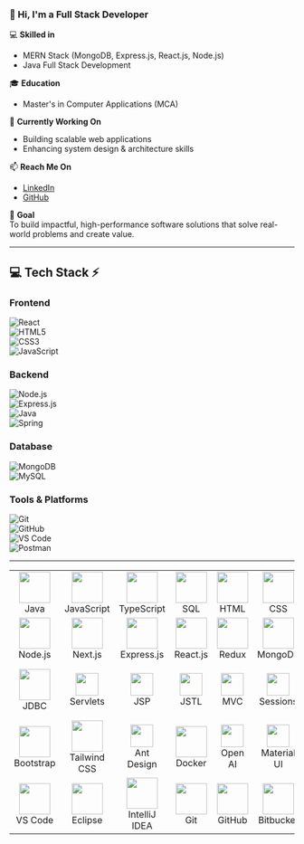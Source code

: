 ### 👋 Hi, I'm a Full Stack Developer  

💻 **Skilled in**  
- MERN Stack (MongoDB, Express.js, React.js, Node.js)  
- Java Full Stack Development  

🎓 **Education**  
- Master's in Computer Applications (MCA)  

🌱 **Currently Working On**  
- Building scalable web applications  
- Enhancing system design & architecture skills  

📫 **Reach Me On**  
- [LinkedIn](#)  
- [GitHub](#)  

🚀 **Goal**  
To build impactful, high-performance software solutions that solve real-world problems and create value.  

---

## 💻 Tech Stack ⚡  

### Frontend  
![React](https://img.shields.io/badge/React-20232A?style=for-the-badge&logo=react&logoColor=61DAFB)  
![HTML5](https://img.shields.io/badge/HTML5-E34F26?style=for-the-badge&logo=html5&logoColor=white)  
![CSS3](https://img.shields.io/badge/CSS3-1572B6?style=for-the-badge&logo=css3&logoColor=white)  
![JavaScript](https://img.shields.io/badge/JavaScript-323330?style=for-the-badge&logo=javascript&logoColor=F7DF1E)  

### Backend  
![Node.js](https://img.shields.io/badge/Node.js-339933?style=for-the-badge&logo=node.js&logoColor=white)  
![Express.js](https://img.shields.io/badge/Express.js-000000?style=for-the-badge&logo=express&logoColor=white)  
![Java](https://img.shields.io/badge/Java-ED8B00?style=for-the-badge&logo=java&logoColor=white)  
![Spring](https://img.shields.io/badge/Spring-6DB33F?style=for-the-badge&logo=spring&logoColor=white)  

### Database  
![MongoDB](https://img.shields.io/badge/MongoDB-4EA94B?style=for-the-badge&logo=mongodb&logoColor=white)  
![MySQL](https://img.shields.io/badge/MySQL-005C84?style=for-the-badge&logo=mysql&logoColor=white)  

### Tools & Platforms  
![Git](https://img.shields.io/badge/Git-F05032?style=for-the-badge&logo=git&logoColor=white)  
![GitHub](https://img.shields.io/badge/GitHub-181717?style=for-the-badge&logo=github&logoColor=white)  
![VS Code](https://img.shields.io/badge/VS%20Code-0078D4?style=for-the-badge&logo=visual-studio-code&logoColor=white)  
![Postman](https://img.shields.io/badge/Postman-FF6C37?style=for-the-badge&logo=postman&logoColor=white)  

---
  

<table align="center">
  <tr>
  <td align="center" width="90"><img src="https://skillicons.dev/icons?i=java" width="55" height="55" /><br>Java</td>
  <td align="center" width="90"><img src="https://skillicons.dev/icons?i=js" width="55" height="55" /><br>JavaScript</td>
  <td align="center" width="90"><img src="https://skillicons.dev/icons?i=ts" width="55" height="55" /><br>TypeScript</td>
  <td align="center" width="90"><img src="https://skillicons.dev/icons?i=mysql" width="55" height="55" /><br>SQL</td>
  <td align="center" width="90"><img src="https://skillicons.dev/icons?i=html" width="55" height="55" /><br>HTML</td>
  <td align="center" width="90"><img src="https://skillicons.dev/icons?i=css" width="55" height="55" /><br>CSS</td>
  <td align="center" width="90"><img src="https://skillicons.dev/icons?i=cpp" width="55" height="55" /><br>C++</td>
  <td align="center" width="90"><img src="https://skillicons.dev/icons?i=c" width="55" height="55" /><br>C</td>
  <td align="center" width="90"><img src="https://skillicons.dev/icons?i=mongodb" width="55" height="55" /><br>MongoDB</td>
  <td align="center" width="90"><img src="https://skillicons.dev/icons?i=mysql" width="55" height="55" /><br>MySQL</td>
</tr>
<tr>
  <td align="center" width="90"><img src="https://skillicons.dev/icons?i=nodejs" width="55" height="55" /><br>Node.js</td>
  <td align="center" width="90"><img src="https://skillicons.dev/icons?i=nextjs" width="55" height="55" /><br>Next.js</td>
  <td align="center" width="90"><img src="https://skillicons.dev/icons?i=express" width="55" height="55" /><br>Express.js</td>
  <td align="center" width="90"><img src="https://skillicons.dev/icons?i=react" width="55" height="55" /><br>React.js</td>
  <td align="center" width="90"><img src="https://skillicons.dev/icons?i=redux" width="55" height="55" /><br>Redux</td>
  <td align="center" width="90"><img src="https://skillicons.dev/icons?i=mongodb" width="55" height="55" /><br>MongoDB</td>
   <td align="center" width="90"><img src="https://skillicons.dev/icons?i=python" width="55" height="55" /><br>Python</td>
  <td align="center" width="90"><img src="https://img.shields.io/badge/EJS-yellow?style=for-the-badge&logo=ejs&logoColor=black" height="40" /><br>EJS</td>
  <td align="center" width="90"><img src="https://img.shields.io/badge/JWT-black?style=for-the-badge&logo=jsonwebtokens&logoColor=white" height="40" /><br>JWT</td>
  <td align="center" width="90"><img src="https://img.shields.io/badge/Password-darkblue?style=for-the-badge&logo=keepassxc&logoColor=white" height="40" /><br>Password</td>
</tr>
<tr>
  <td align="center" width="90"><img src="https://skillicons.dev/icons?i=java" width="55" height="55" /><br>JDBC</td>
  <td align="center" width="90"><img src="https://img.shields.io/badge/Servlets-orange?style=for-the-badge" height="40" /><br>Servlets</td>
  <td align="center" width="90"><img src="https://img.shields.io/badge/JSP-blue?style=for-the-badge" height="40" /><br>JSP</td>
  <td align="center" width="90"><img src="https://img.shields.io/badge/JSTL-green?style=for-the-badge" height="40" /><br>JSTL</td>
  <td align="center" width="90"><img src="https://img.shields.io/badge/MVC-Architecture-red?style=for-the-badge" height="40" /><br>MVC</td>
  <td align="center" width="90"><img src="https://img.shields.io/badge/Session-Cookies-brown?style=for-the-badge" height="40" /><br>Sessions</td>
  <td align="center" width="90"><img src="https://img.shields.io/badge/Filters-Listeners-purple?style=for-the-badge" height="40" /><br>Filters</td>
  <td align="center" width="90"><img src="https://skillicons.dev/icons?i=spring" width="55" height="55" /><br>Spring Core</td>
  <td align="center" width="90"><img src="https://img.shields.io/badge/SpringBoot-green?style=for-the-badge&logo=springboot&logoColor=white" height="40" /><br>Spring Boot</td>
  <td align="center" width="90"><img src="https://img.shields.io/badge/Hibernate-blueviolet?style=for-the-badge&logo=hibernate&logoColor=white" height="40" /><br>Hibernate</td>
 </tr>
 <tr>
  <td align="center" width="90"><img src="https://skillicons.dev/icons?i=bootstrap" width="55" height="55" /><br>Bootstrap</td>
  <td align="center" width="90"><img src="https://skillicons.dev/icons?i=tailwind" width="55" height="55" /><br>Tailwind CSS</td>
  <td align="center" width="90"><img src="https://img.shields.io/badge/AntDesign-1890FF?style=for-the-badge&logo=antdesign&logoColor=white" height="40" /><br>Ant Design</td>
  <td align="center" width="90"><img src="https://skillicons.dev/icons?i=docker" width="55" height="55" /><br>Docker</td>
  <td align="center" width="90"><img src="https://img.shields.io/badge/OpenAI-412991?style=for-the-badge&logo=openai&logoColor=white" height="40" /><br>Open AI</td>
  <td align="center" width="90"><img src="https://img.shields.io/badge/MaterialUI-0081CB?style=for-the-badge&logo=mui&logoColor=white" height="40" /><br>Material UI</td>
  <td align="center" width="90"><img src="https://img.shields.io/badge/ReactIcons-61DAFB?style=for-the-badge&logo=react&logoColor=black" height="40" /><br>React Icons</td>
  <td align="center" width="90"><img src="https://img.shields.io/badge/ReactToastify-FF6B6B?style=for-the-badge&logo=react&logoColor=white" height="40" /><br>Toastify</td>
  <td align="center" width="90"><img src="https://skillicons.dev/icons?i=postman" width="55" height="55" /><br>Postman</td>
  <td align="center" width="90"><img src="https://img.shields.io/badge/Hopscotch-FE7A16?style=for-the-badge&logoColor=white" height="40" /><br>Hopscotch</td>
</tr>
<tr>
  <td align="center" width="90"><img src="https://skillicons.dev/icons?i=vscode" width="55" height="55" /><br>VS Code</td>
  <td align="center" width="90"><img src="https://skillicons.dev/icons?i=eclipse" width="55" height="55" /><br>Eclipse</td>
  <td align="center" width="90"><img src="https://skillicons.dev/icons?i=idea" width="55" height="55" /><br>IntelliJ IDEA</td>
  <td align="center" width="90"><img src="https://skillicons.dev/icons?i=git" width="55" height="55" /><br>Git</td>
  <td align="center" width="90"><img src="https://skillicons.dev/icons?i=github" width="55" height="55" /><br>GitHub</td>
  <td align="center" width="90"><img src="https://skillicons.dev/icons?i=bitbucket" width="55" height="55" /><br>Bitbucket</td>
  <td align="center" width="90"><img src="https://img.shields.io/badge/Swagger-85EA2D?style=for-the-badge&logo=swagger&logoColor=black" height="40" /><br>Swagger</td>
  <td align="center" width="90"><img src="https://img.shields.io/badge/Maven-C71A36?style=for-the-badge&logo=apachemaven&logoColor=white" height="40" /><br>Maven</td>
</tr>

</table>

</div>
